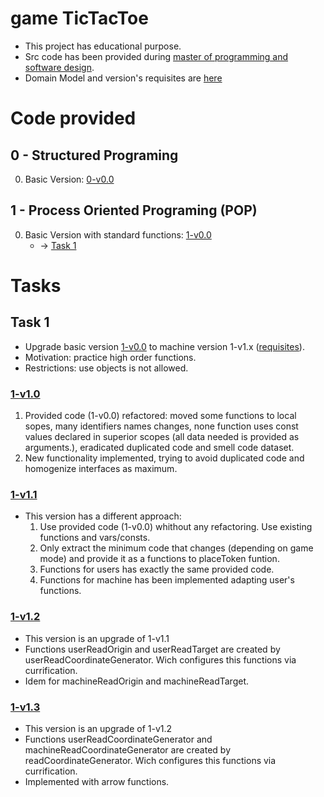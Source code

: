 # game TicTacToe
- This project has educational purpose.
- Src code has been provided during [master of programming and software design](https://escuela.it/masters/master-programacion-diseno-software).
- Domain Model and version's requisites are [here](https://github.com/USantaTecla-0-domains/game-ticTacToe)

# Code provided

## 0 - Structured Programing
0. Basic Version: [0-v0.0](./0-programacionEstructurada/v0.0/app.js)

## 1 - Process Oriented Programing (POP)
0. Basic Version with standard functions: [1-v0.0](./1-programacionOrientadoProcesos/v0.0/app.js)
   - -> [Task 1](#task-1)


# Tasks
## Task 1
* Upgrade basic version [1-v0.0](./1-programacionOrientadoProcesos/v0.0/app.js) to machine version 1-v1.x ([requisites](https://github.com/USantaTecla-0-domains/game-ticTacToe/blob/master/1.1.machine/README.md)).  
* Motivation: practice high order functions.
* Restrictions: use objects is not allowed.

### [1-v1.0](./1-programacionOrientadoProcesos/v1.0/app.js)
1. Provided code (1-v0.0) refactored: moved some functions to local sopes, many identifiers names changes, none function uses const values declared in superior scopes (all data needed is provided as arguments.), eradicated duplicated code and smell code dataset.
2. New functionality implemented, trying to avoid duplicated code and homogenize interfaces as maximum.

### [1-v1.1](./1-programacionOrientadoProcesos/v1.1/app.js)
- This version has a different approach: 
  1. Use provided code (1-v0.0) whithout any refactoring. Use existing functions and vars/consts.
  2. Only extract the minimum code that changes (depending on game mode) and provide it as a functions to placeToken funtion.
  3. Functions for users has exactly the same provided code.
  4. Functions for machine has been implemented adapting user's functions. 

### [1-v1.2](./1-programacionOrientadoProcesos/v1.2/app.js)
- This version is an upgrade of 1-v1.1
- Functions userReadOrigin and userReadTarget are created by userReadCoordinateGenerator. Wich configures this functions via currification.
- Idem for machineReadOrigin and machineReadTarget.

### [1-v1.3](./1-programacionOrientadoProcesos/v1.3/app.js)
- This version is an upgrade of 1-v1.2
- Functions userReadCoordinateGenerator and machineReadCoordinateGenerator are created by readCoordinateGenerator. Wich configures this functions via currification.
- Implemented with arrow functions.